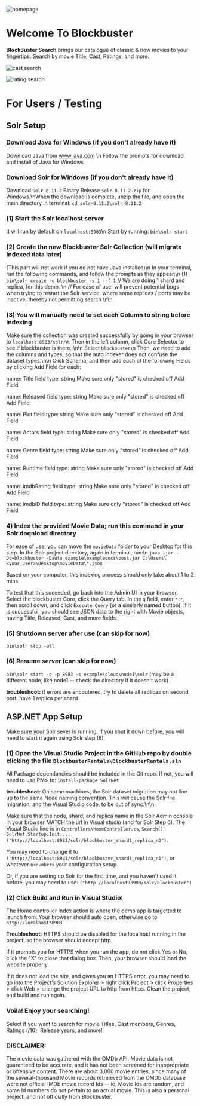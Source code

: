 ![homepage](https://user-images.githubusercontent.com/130514366/233876718-50f12ca1-9c64-40b3-821d-0327be8e4807.PNG)
# Welcome To Blockbuster
**BlockBuster Search** brings our catalogue of classic & new movies to your fingertips.
Search by movie Title, Cast, Ratings, and more.

![cast search](https://user-images.githubusercontent.com/130514366/233876725-1bd122cd-005c-463b-a3bc-4c5367e79562.PNG)

![rating search](https://user-images.githubusercontent.com/130514366/233876731-747f83c7-0aeb-4fc0-8f0c-038ce04f5882.PNG)

# For Users / Testing

## Solr Setup

### Download Java for Windows (if you don't already have it)
Download Java from www.java.com \n
Follow the prompts for download and install of Java for Windows

### Download Solr for Windows (if you don't already have it)
Download `Solr 8.11.2` Binary Release `solr-8.11.2.zip` for Windows.\nWhen the download is complete, unzip the file, and open the main directory in terminal: `cd solr-8.11.2\solr-8.11.2`

### (1) Start the Solr localhost server
It will run by default on `localhost:8983`\n
Start by running: `bin\solr start`

### (2) Create the new Blockbuster Solr Collection (will migrate Indexed data later)
(This part will not work if you do not have Java installed)\n 
In your terminal, run the following commands, and follow the prompts as they appear:\n
(1) `bin\solr create -c blockbuster -s 1 -rf 1`
// We are doing 1 shard and replica, for this demo. \n
// For ease of use,  will prevent potential bugs -- when trying to restart the Solr service, where some replicas / ports may be inactive, thereby not permitting search
\n\n

### (3) You will manually need to set each Column to string before indexing
Make sure the collection was created successfully by going in your browser to `localhost:8983/solr/#`. Then in the left column, click Core Selector to see if blockbuster is there.
\n\n
Select `blockbuster`\n
Then, we need to add the columns and types, so that the auto indexer does not confuse the dataset types.\n\n
Click Schema, and then add each of the following Fields by clicking Add Field for each:


name: Title
field type: string
Make sure only "stored" is checked off
Add Field


name: Released
field type: string
Make sure only "stored" is checked off
Add Field

name: Plot
field type: string
Make sure only "stored" is checked off
Add Field

name: Actors
field type: string
Make sure only "stored" is checked off
Add Field


name: Genre
field type: string
Make sure only "stored" is checked off
Add Field

name: Runtime
field type: string
Make sure only "stored" is checked off
Add Field


name: imdbRating
field type: string
Make sure only "stored" is checked off
Add Field


name: imdbID
field type: string
Make sure only "stored" is checked off
Add Field

### 4) Index the provided Movie Data; run this command in your Solr doqnload directory
For ease of use, you can move the `movieData` folder to your Desktop for this step.
In the Solr project directory, again in terminal, run:\n
`java -jar -Dc=blockbuster -Dauto example\exampledocs\post.jar C:\Users\<your_user>\Desktop\movieData\*.json`

Based on your computer, this indexing process should only take about 1 to 2 mins.

To test that this suceeded, go back into the Admin UI in your browser. Select the blockbuster Core, click the Query tab. In the `q` field, enter `*:*`, then scroll down, and click `Execute Query` (or a similarly named button). If it is successful, you should see JSON data to the right with Movie objects, having Title, Released, Cast, and more fields.

### (5) Shutdown server after use (can skip for now)
`bin\solr stop -all`

### (6) Resume server (can skip for now)
`bin\solr start -c -p 8983 -s example\cloud\node1\solr` (may be a different node, like node1 -- check the directory if it doesn't work)

**troubleshoot:** if errors are encoutered, try to delete all replicas on second port. have 1 replica per shard

## ASP.NET App Setup

Make sure your Solr sever is running. If you shut it down before, you will need to start it again using Solr step (6)


### (1) Open the Visual Studio Project in the GitHub repo by double clicking the file `BlockbusterRentals\BlockbusterRentals.sln`
All Package dependancies should be included in the Git repo. If not, you will need to use PM> to: `install-package SolrNet`


**troubleshoot:** On some machines, the Solr dataset migration may not line up to the same Node naming convention. This will cause the Solr file migration, and the Visual Studio code, to be out of sync.\n\n

Make sure that the node, shard, and replica name in the Solr Admin console in your browser MATCH the url in Visual studio (and for Solr Step 6). The Visual Studio line is in `Controllers\HomeController.cs`, `Search()`, `SolrNet.Startup.Init....("http://localhost:8983/solr/blockbuster_shard1_replica_n2")`.

You may need to change it to
`("http://localhost:8983/solr/blockbuster_shard1_replica_n1")`, or whatever `n<number>` your configuration setup.

Or, if you are setting up Solr for the first time, and you haven't used it before, you may need to use:
`("http://localhost:8983/solr/blockbuster")`

### (2) Click Build and Run in Visual Studio!
The Home controller Index action is where the demo app is targetted to launch from. Your browser should auto open, otherwise go to `http://localhost*8983`


**Troubleshoot:** HTTPS should be disabled for the localhost running in the project, so the browser should accept http. 

If it prompts you for HTTPS when you run the app, do not click Yes or No, click the "X" to close that dialog box. Then, your browser should load the website properly.

If it does not load the site, and gives you an HTTPS error, you may need to go into the Project's Solution Explorer > right click Project > click Properties > click Web > change the project URL to http from https. Clean the project, and build and run again.


### Voila! Enjoy your searching!
Select if you want to search for movie Titles, Cast members, Genres, Ratings (/10), Release years, and more!

### DISCLAIMER: 
The movie data was gathered with the OMDb API. Movie data is not guarenteed to be accurate, and it has not been screened for inappropriate or offensive content. There are about 3,000 movie entries, since many of the several-thousand Movie records retreieved from the OMDb database were not official IMDb movie record Ids -- ie, Movie Ids are random, and some Id numbers do not pertain to an actual movie. This is also a personal project, and not officially from Blockbuster.
